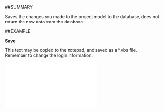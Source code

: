 

##SUMMARY

Saves the changes you made to the project model to the database, does not return the new data from the database


##EXAMPLE

**Save**

This text may be copied to the notepad, and saved as a *.vbs file. Remember to change the login information.

![](../../Examples/vbs/SOProject.Example.vbs.txt)





